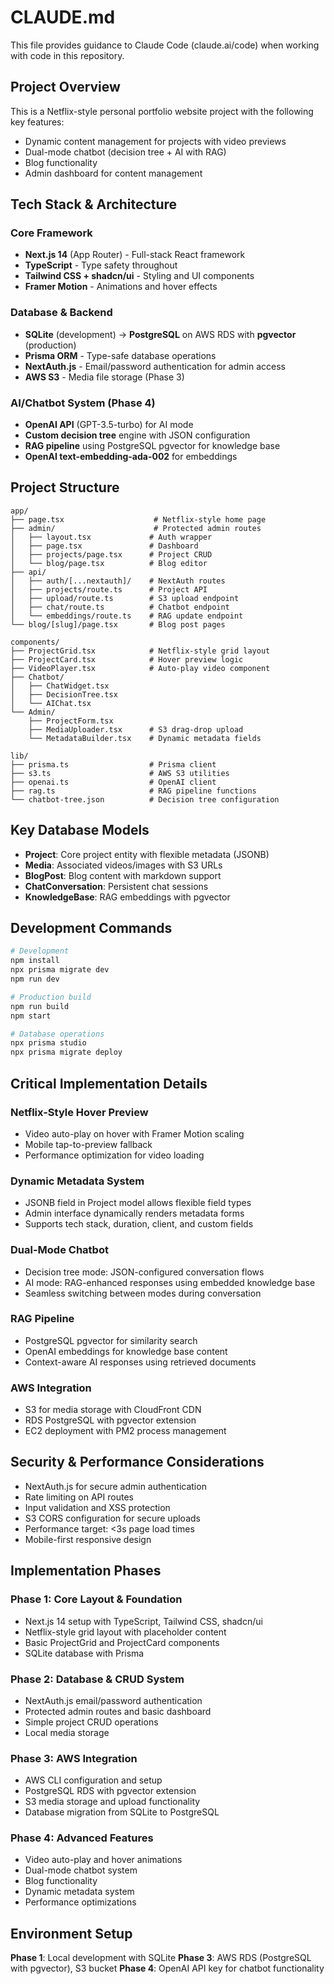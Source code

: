 # CLAUDE.md

This file provides guidance to Claude Code (claude.ai/code) when working with code in this repository.

## Project Overview

This is a Netflix-style personal portfolio website project with the following key features:
- Dynamic content management for projects with video previews
- Dual-mode chatbot (decision tree + AI with RAG)
- Blog functionality
- Admin dashboard for content management

## Tech Stack & Architecture

### Core Framework
- **Next.js 14** (App Router) - Full-stack React framework
- **TypeScript** - Type safety throughout
- **Tailwind CSS + shadcn/ui** - Styling and UI components
- **Framer Motion** - Animations and hover effects

### Database & Backend
- **SQLite** (development) → **PostgreSQL** on AWS RDS with **pgvector** (production)
- **Prisma ORM** - Type-safe database operations
- **NextAuth.js** - Email/password authentication for admin access
- **AWS S3** - Media file storage (Phase 3)

### AI/Chatbot System (Phase 4)
- **OpenAI API** (GPT-3.5-turbo) for AI mode
- **Custom decision tree** engine with JSON configuration
- **RAG pipeline** using PostgreSQL pgvector for knowledge base
- **OpenAI text-embedding-ada-002** for embeddings

## Project Structure

```
app/
├── page.tsx                    # Netflix-style home page
├── admin/                      # Protected admin routes
│   ├── layout.tsx             # Auth wrapper
│   ├── page.tsx               # Dashboard
│   ├── projects/page.tsx      # Project CRUD
│   └── blog/page.tsx          # Blog editor
├── api/
│   ├── auth/[...nextauth]/    # NextAuth routes
│   ├── projects/route.ts      # Project API
│   ├── upload/route.ts        # S3 upload endpoint
│   ├── chat/route.ts          # Chatbot endpoint
│   └── embeddings/route.ts    # RAG update endpoint
└── blog/[slug]/page.tsx       # Blog post pages

components/
├── ProjectGrid.tsx            # Netflix-style grid layout
├── ProjectCard.tsx            # Hover preview logic
├── VideoPlayer.tsx            # Auto-play video component
├── Chatbot/
│   ├── ChatWidget.tsx
│   ├── DecisionTree.tsx
│   └── AIChat.tsx
└── Admin/
    ├── ProjectForm.tsx
    ├── MediaUploader.tsx      # S3 drag-drop upload
    └── MetadataBuilder.tsx    # Dynamic metadata fields

lib/
├── prisma.ts                  # Prisma client
├── s3.ts                      # AWS S3 utilities
├── openai.ts                  # OpenAI client
├── rag.ts                     # RAG pipeline functions
└── chatbot-tree.json          # Decision tree configuration
```

## Key Database Models

- **Project**: Core project entity with flexible metadata (JSONB)
- **Media**: Associated videos/images with S3 URLs
- **BlogPost**: Blog content with markdown support
- **ChatConversation**: Persistent chat sessions
- **KnowledgeBase**: RAG embeddings with pgvector

## Development Commands

```bash
# Development
npm install
npx prisma migrate dev
npm run dev

# Production build
npm run build
npm start

# Database operations
npx prisma studio
npx prisma migrate deploy
```

## Critical Implementation Details

### Netflix-Style Hover Preview
- Video auto-play on hover with Framer Motion scaling
- Mobile tap-to-preview fallback
- Performance optimization for video loading

### Dynamic Metadata System
- JSONB field in Project model allows flexible field types
- Admin interface dynamically renders metadata forms
- Supports tech stack, duration, client, and custom fields

### Dual-Mode Chatbot
- Decision tree mode: JSON-configured conversation flows
- AI mode: RAG-enhanced responses using embedded knowledge base
- Seamless switching between modes during conversation

### RAG Pipeline
- PostgreSQL pgvector for similarity search
- OpenAI embeddings for knowledge base content
- Context-aware AI responses using retrieved documents

### AWS Integration
- S3 for media storage with CloudFront CDN
- RDS PostgreSQL with pgvector extension
- EC2 deployment with PM2 process management

## Security & Performance Considerations

- NextAuth.js for secure admin authentication
- Rate limiting on API routes
- Input validation and XSS protection
- S3 CORS configuration for secure uploads
- Performance target: <3s page load times
- Mobile-first responsive design

## Implementation Phases

### Phase 1: Core Layout & Foundation
- Next.js 14 setup with TypeScript, Tailwind CSS, shadcn/ui
- Netflix-style grid layout with placeholder content
- Basic ProjectGrid and ProjectCard components
- SQLite database with Prisma

### Phase 2: Database & CRUD System  
- NextAuth.js email/password authentication
- Protected admin routes and basic dashboard
- Simple project CRUD operations
- Local media storage

### Phase 3: AWS Integration
- AWS CLI configuration and setup
- PostgreSQL RDS with pgvector extension
- S3 media storage and upload functionality
- Database migration from SQLite to PostgreSQL

### Phase 4: Advanced Features
- Video auto-play and hover animations
- Dual-mode chatbot system
- Blog functionality
- Dynamic metadata system
- Performance optimizations

## Environment Setup

**Phase 1**: Local development with SQLite
**Phase 3**: AWS RDS (PostgreSQL with pgvector), S3 bucket
**Phase 4**: OpenAI API key for chatbot functionality